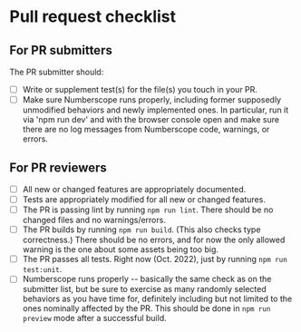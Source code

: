 # Pull request checklist

## For PR submitters

The PR submitter should:

-   [ ] Write or supplement test(s) for the file(s) you touch in your PR.
-   [ ] Make sure Numberscope runs properly, including former supposedly
        unmodified behaviors and newly implemented ones. In particular, run it
        via 'npm run dev' and with the browser console open and make sure
        there are no log messages from Numberscope code, warnings, or errors.

## For PR reviewers

-   [ ] All new or changed features are appropriately documented.
-   [ ] Tests are appropriately modified for all new or changed features.
-   [ ] The PR is passing lint by running `npm run lint`. There should be no
        changed files and no warnings/errors.
-   [ ] The PR builds by running `npm run build`. (This also checks type
        correctness.) There should be no errors, and for now the only allowed
        warning is the one about some assets being too big.
-   [ ] The PR passes all tests. Right now (Oct. 2022), just by running
        `npm run test:unit`.
-   [ ] Numberscope runs properly -- basically the same check as on the
        submitter list, but be sure to exercise as many randomly selected
        behaviors as you have time for, definitely including but not limited
        to the ones nominally affected by the PR. This should be done in
        `npm run preview` mode after a successful build.
